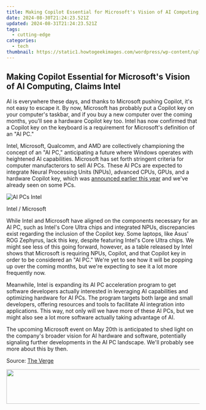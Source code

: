 ```yaml
---
title: Making Copilot Essential for Microsoft's Vision of AI Computing, Claims Intel
date: 2024-08-30T21:24:23.521Z
updated: 2024-08-31T21:24:23.521Z
tags:
  - cutting-edge
categories:
  - tech
thumbnail: https://static1.howtogeekimages.com/wordpress/wp-content/uploads/2024/01/microsoft-copilot-logo.jpg
---
```


## Making Copilot Essential for Microsoft's Vision of AI Computing, Claims Intel

AI is everywhere these days, and thanks to Microsoft pushing Copilot, it's not easy to escape it. By now, Microsoft has probably put a Copilot key on your computer's taskbar, and if you buy a new computer over the coming months, you'll see a hardware Copilot key too. Intel has now confirmed that a Copilot key on the keyboard is a requirement for Microsoft's definition of an "AI PC."

 Intel, Microsoft, Qualcomm, and AMD are collectively championing the concept of an "AI PC," anticipating a future where Windows operates with heightened AI capabilities. Microsoft has set forth stringent criteria for computer manufacterors to sell AI PCs. These AI PCs are expected to integrate Neural Processing Units (NPUs), advanced CPUs, GPUs, and a hardware Copilot key, which was [announced earlier this year](https://screen-video-capture.techidaily.com/updated-2024-approved-cutting-edge-techniques-for-google-meet-aesthetic-enhancement/) and we've already seen on some PCs.

![AI PCs Intel](https://static1.howtogeekimages.com/wordpress/wp-content/uploads/2024/03/ai-pcs-intel.jpg) 

Intel / Microsoft

 While Intel and Microsoft have aligned on the components necessary for an AI PC, such as Intel's Core Ultra chips and integrated NPUs, discrepancies exist regarding the inclusion of the Copilot key. Some laptops, like Asus' ROG Zephyrus, lack this key, despite featuring Intel's Core Ultra chips. We might see less of this going forward, however, as a table released by Intel shows that Microsoft is requiring NPUs, Copilot, and that Copilot key in order to be considered an "AI PC." We're yet to see how it will be popping up over the coming months, but we're expecting to see it a lot more frequently now.

 Meanwhile, Intel is expanding its AI PC acceleration program to get software developers actually interested in leveraging AI capabilities and optimizing hardware for AI PCs. The program targets both large and small developers, offering resources and tools to facilitate AI integration into applications. This way, not only will we have more of these AI PCs, but we might also see a lot more software actually taking advantage of AI.

 The upcoming Microsoft event on May 20th is anticipated to shed light on the company's broader vision for AI hardware and software, potentially signaling further developments in the AI PC landscape. We'll probably see more about this by then.

 Source: [The Verge](https://www.theverge.com/2024/3/26/24112500/microsoft-ai-pc-intel-windows-copilot-key-requirements)

<ins class="adsbygoogle"
     style="display:block"
     data-ad-format="autorelaxed"
     data-ad-client="ca-pub-7571918770474297"
     data-ad-slot="1223367746"></ins>



<ins class="adsbygoogle"
     style="display:block"
     data-ad-client="ca-pub-7571918770474297"
     data-ad-slot="8358498916"
     data-ad-format="auto"
     data-full-width-responsive="true"></ins>



<!-- affiliate ads begin -->
<a href="https://zonlipartnershipprogram.pxf.io/c/5597632/1596691/17882" target="_top" id="1596691"><img src="//a.impactradius-go.com/display-ad/17882-1596691" border="0" alt="" width="728" height="90"/></a><img height="0" width="0" src="https://imp.pxf.io/i/5597632/1596691/17882" style="position:absolute;visibility:hidden;" border="0" />
<!-- affiliate ads end -->